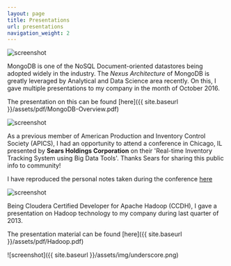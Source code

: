 ```yaml
---
layout: page
title: Presentations
url: presentations
navigation_weight: 2
---
```



![screenshot]({{site.baseurl}}/assets/img/underscore.png)

MongoDB is one of the NoSQL Document-oriented datastores being adopted widely in the industry. The _Nexus Architecture_ of MongoDB is greatly leveraged by Analytical and Data Science area recently. On this, I gave multiple presentations to my company in the month of October 2016.

The presentation on this can be found [here]({{ site.baseurl }}/assets/pdf/MongoDB-Overview.pdf)

![screenshot]({{site.baseurl}}/assets/img/underscore.png)

As a previous member of American Production and Inventory Control Society (APICS), I had an opportunity to attend a conference in Chicago, IL presented by <b>Sears Holdings Corporation</b> on their 'Real-time Inventory Tracking System using Big Data Tools'. Thanks Sears for sharing this public info to community! 

I have reproduced the personal notes taken during the conference [here]({{site.baseurl}}/assets/pdf/SearsCorp.pdf)

![screenshot]({{site.baseurl}}/assets/img/underscore.png)


Being Cloudera Certified Developer for Apache Hadoop (CCDH), I gave a presentation on Hadoop technology to my company during last quarter of 2013.

The presentation material can be found [here]({{ site.baseurl }}/assets/pdf/Hadoop.pdf)

![screenshot]({{ site.baseurl }}/assets/img/underscore.png)
